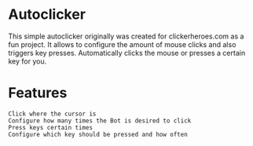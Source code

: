 # Autoclicker
This simple autoclicker originally was created for clickerheroes.com as a fun project. It allows to configure the amount of mouse clicks and also triggers key presses.
Automatically clicks the mouse or presses a certain key for you.
# Features
    Click where the cursor is
    Configure how many times the Bot is desired to click
    Press keys certain times
    Configure which key should be pressed and how often
